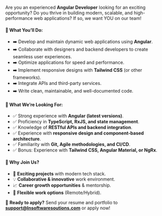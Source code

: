 Are you an experienced **Angular Developer** looking for an exciting opportunity? Do you thrive in building modern, scalable, and high-performance web applications? If so, we want YOU on our team!

#### **🌟 What You’ll Do:**

- ➡️ Develop and maintain dynamic web applications using **Angular**.
- ➡️ Collaborate with designers and backend developers to create seamless user experiences.
- ➡️ Optimize applications for speed and performance.
- ➡️ Implement responsive designs with **Tailwind CSS** (or other frameworks).
- ➡️ Integrate APIs and third-party services.
- ➡️ Write clean, maintainable, and well-documented code.

#### **🔎 What We’re Looking For:**

- ✅ Strong experience with **Angular (latest versions)**.
- ✅ Proficiency in **TypeScript, RxJS, and state management**.
- ✅ Knowledge of **RESTful APIs and backend integration**.
- ✅ Experience with **responsive design and component-based architecture**.
- ✅ Familiarity with **Git, Agile methodologies, and CI/CD**.
- ✅ Bonus: Experience with **Tailwind CSS, Angular Material, or NgRx**.

#### **🎯 Why Join Us?**

- 🚀 **Exciting projects** with modern tech stack.
- 💡 **Collaborative & innovative** work environment.
- 📈 **Career growth opportunities** & mentorship.
- 🏡 **Flexible work options** (Remote/Hybrid).

📩 **Ready to apply?** Send your resume and portfolio to **[support@lnsoftwaresoutions.com](mailto:support@lnsoftwaresoutions)** or apply now!
